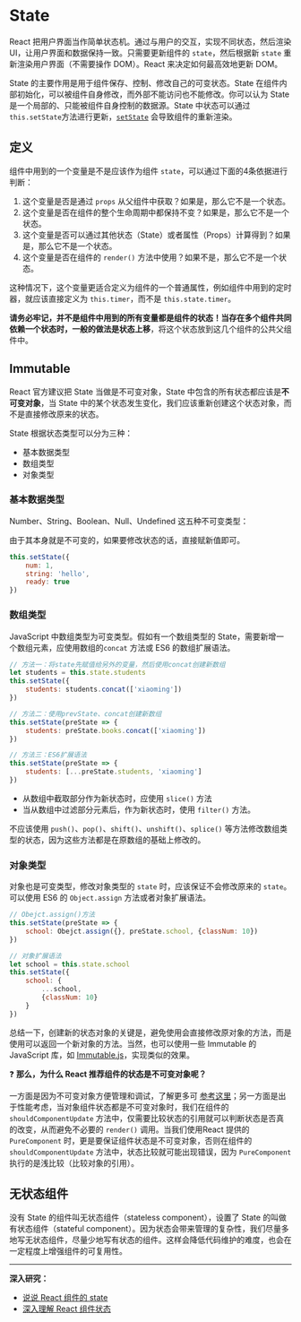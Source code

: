 # State

React 把用户界面当作简单状态机。通过与用户的交互，实现不同状态，然后渲染 UI，让用户界面和数据保持一致。只需要更新组件的 `state`，然后根据新 `state` 重新渲染用户界面（不需要操作 DOM）。React 来决定如何最高效地更新 DOM。

State 的主要作用是用于组件保存、控制、修改自己的可变状态。State 在组件内部初始化，可以被组件自身修改，而外部不能访问也不能修改。你可以认为 State 是一个局部的、只能被组件自身控制的数据源。State 中状态可以通过 `this.setState`方法进行更新，[`setState`](../Mechanism/SetState.md) 会导致组件的重新渲染。

## 定义

组件中用到的一个变量是不是应该作为组件 `state`，可以通过下面的4条依据进行判断：

1. 这个变量是否是通过 `props` 从父组件中获取？如果是，那么它不是一个状态。
2. 这个变量是否在组件的整个生命周期中都保持不变？如果是，那么它不是一个状态。
3. 这个变量是否可以通过其他状态（State）或者属性（Props）计算得到？如果是，那么它不是一个状态。
4. 这个变量是否在组件的 `render()` 方法中使用？如果不是，那么它不是一个状态。

这种情况下，这个变量更适合定义为组件的一个普通属性，例如组件中用到的定时器，就应该直接定义为 `this.timer`，而不是 `this.state.timer`。

**请务必牢记，并不是组件中用到的所有变量都是组件的状态！**当存在多个组件共同依赖一个状态时，一般的做法是**状态上移**，将这个状态放到这几个组件的公共父组件中。

## Immutable

React 官方建议把  State 当做是不可变对象，State 中包含的所有状态都应该是**不可变对象**，当 State 中的某个状态发生变化，我们应该重新创建这个状态对象，而不是直接修改原来的状态。

State 根据状态类型可以分为三种：

* 基本数据类型
* 数组类型
* 对象类型

### 基本数据类型

Number、String、Boolean、Null、Undefined 这五种不可变类型：

由于其本身就是不可变的，如果要修改状态的话，直接赋新值即可。

```js
this.setState({
    num: 1,
    string: 'hello',
    ready: true
})
```

### 数组类型

JavaScript 中数组类型为可变类型。假如有一个数组类型的 State，需要新增一个数组元素，应使用数组的`concat` 方法或 ES6 的数组扩展语法。

```js
// 方法一：将state先赋值给另外的变量，然后使用concat创建新数组
let students = this.state.students
this.setState({
    students: students.concat(['xiaoming'])
})

// 方法二：使用prevState、concat创建新数组
this.setState(preState => {
    students: preState.books.concat(['xiaoming'])
})

// 方法三：ES6扩展语法
this.setState(preState => {
    students: [...preState.students, 'xiaoming']
})

```

- 从数组中截取部分作为新状态时，应使用 `slice()` 方法
- 当从数组中过滤部分元素后，作为新状态时，使用 `filter()` 方法。

不应该使用 `push()`、`pop()`、`shift()`、`unshift()`、`splice()` 等方法修改数组类型的状态，因为这些方法都是在原数组的基础上修改的。

### 对象类型

对象也是可变类型，修改对象类型的 `state` 时，应该保证不会修改原来的 `state`。可以使用 ES6 的 `Object.assign` 方法或者对象扩展语法。

```js
// Obejct.assign()方法
this.setState(preState => {
    school: Obejct.assign({}, preState.school, {classNum: 10})
})

// 对象扩展语法
let school = this.state.school
this.setState({
    school: {
        ...school,
        {classNum: 10}
    }
})
```

总结一下，创建新的状态对象的关键是，避免使用会直接修改原对象的方法，而是使用可以返回一个新对象的方法。当然，也可以使用一些 Immutable 的 JavaScript 库，如 [Immutable.js](https://link.juejin.im/?target=https%3A%2F%2Fgithub.com%2Ffacebook%2Fimmutable-js)，实现类似的效果。

❓ **那么，为什么 React 推荐组件的状态是不可变对象呢？**

一方面是因为不可变对象方便管理和调试，了解更多可 [参考这里](https://link.juejin.im/?target=http%3A%2F%2Fredux.js.org%2Fdocs%2Ffaq%2FImmutableData.html%23benefits-of-immutability)；另一方面是出于性能考虑，当对象组件状态都是不可变对象时，我们在组件的 `shouldComponentUpdate` 方法中，仅需要比较状态的引用就可以判断状态是否真的改变，从而避免不必要的 `render()` 调用。当我们使用React 提供的 `PureComponent` 时，更是要保证组件状态是不可变对象，否则在组件的 `shouldComponentUpdate` 方法中，状态比较就可能出现错误，因为 `PureComponent` 执行的是浅比较（比较对象的引用）。

## 无状态组件

没有 State 的组件叫无状态组件（stateless component），设置了 State 的叫做有状态组件（stateful component）。因为状态会带来管理的复杂性，我们尽量多地写无状态组件，尽量少地写有状态的组件。这样会降低代码维护的难度，也会在一定程度上增强组件的可复用性。

---

**深入研究：**

- [说说 React 组件的 state](https://juejin.im/entry/5b3b7bbc5188251af53db90a)
- [深入理解 React 组件状态](https://juejin.im/entry/59522bdb6fb9a06b9a516113)